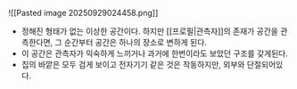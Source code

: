 ![[Pasted image 20250929024458.png]]
- 정해진 형태가 없는 이상한 공간이다. 하지만 [[프로필|관측자]]의 존재가 공간을 관측한다면, 그 순간부터 공간은 하나의 장소로 변하게 된다.
- 이 공간은 관측자가 익숙하게 느끼거나 과거에 한번이라도 보았던 구조를 갖게된다.
- 집의 바깥은 모두 검게 보이고 전자기기 같은 것은 작동하지만, 외부와 단절되어있다.